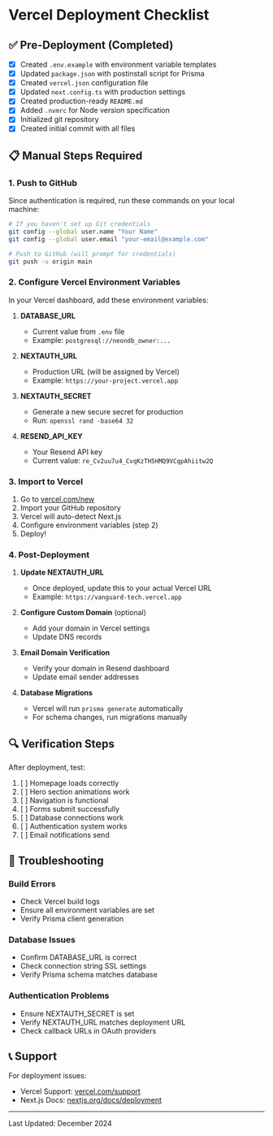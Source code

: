 # Vercel Deployment Checklist

## ✅ Pre-Deployment (Completed)

- [x] Created `.env.example` with environment variable templates
- [x] Updated `package.json` with postinstall script for Prisma
- [x] Created `vercel.json` configuration file
- [x] Updated `next.config.ts` with production settings
- [x] Created production-ready `README.md`
- [x] Added `.nvmrc` for Node version specification
- [x] Initialized git repository
- [x] Created initial commit with all files

## 📋 Manual Steps Required

### 1. Push to GitHub
Since authentication is required, run these commands on your local machine:

```bash
# If you haven't set up Git credentials
git config --global user.name "Your Name"
git config --global user.email "your-email@example.com"

# Push to GitHub (will prompt for credentials)
git push -u origin main
```

### 2. Configure Vercel Environment Variables

In your Vercel dashboard, add these environment variables:

1. **DATABASE_URL**
   - Current value from `.env` file
   - Example: `postgresql://neondb_owner:...`

2. **NEXTAUTH_URL**
   - Production URL (will be assigned by Vercel)
   - Example: `https://your-project.vercel.app`

3. **NEXTAUTH_SECRET**
   - Generate a new secure secret for production
   - Run: `openssl rand -base64 32`

4. **RESEND_API_KEY**
   - Your Resend API key
   - Current value: `re_Cv2uu7u4_CvqKzTH5HMQ9VCqpAhiitw2Q`

### 3. Import to Vercel

1. Go to [vercel.com/new](https://vercel.com/new)
2. Import your GitHub repository
3. Vercel will auto-detect Next.js
4. Configure environment variables (step 2)
5. Deploy!

### 4. Post-Deployment

1. **Update NEXTAUTH_URL**
   - Once deployed, update this to your actual Vercel URL
   - Example: `https://vanguard-tech.vercel.app`

2. **Configure Custom Domain** (optional)
   - Add your domain in Vercel settings
   - Update DNS records

3. **Email Domain Verification**
   - Verify your domain in Resend dashboard
   - Update email sender addresses

4. **Database Migrations**
   - Vercel will run `prisma generate` automatically
   - For schema changes, run migrations manually

## 🔍 Verification Steps

After deployment, test:

1. [ ] Homepage loads correctly
2. [ ] Hero section animations work
3. [ ] Navigation is functional
4. [ ] Forms submit successfully
5. [ ] Database connections work
6. [ ] Authentication system works
7. [ ] Email notifications send

## 🚨 Troubleshooting

### Build Errors
- Check Vercel build logs
- Ensure all environment variables are set
- Verify Prisma client generation

### Database Issues
- Confirm DATABASE_URL is correct
- Check connection string SSL settings
- Verify Prisma schema matches database

### Authentication Problems
- Ensure NEXTAUTH_SECRET is set
- Verify NEXTAUTH_URL matches deployment URL
- Check callback URLs in OAuth providers

## 📞 Support

For deployment issues:
- Vercel Support: [vercel.com/support](https://vercel.com/support)
- Next.js Docs: [nextjs.org/docs/deployment](https://nextjs.org/docs/deployment)

---

Last Updated: December 2024